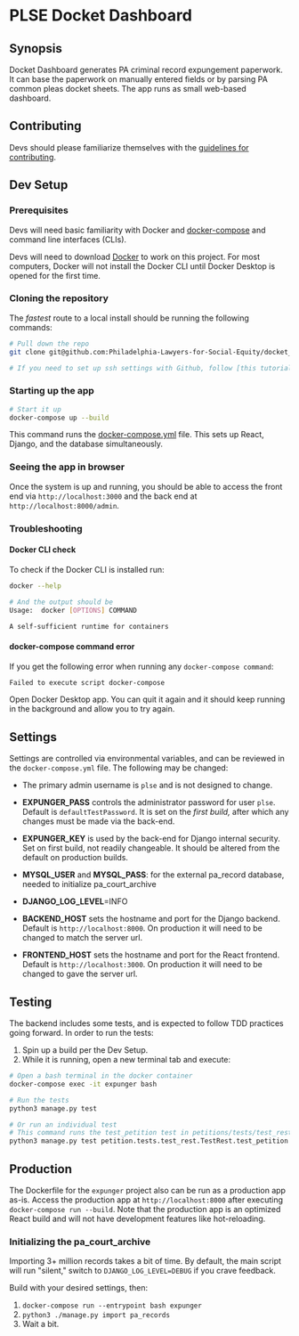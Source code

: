 # PLSE Docket Dashboard

## Synopsis

Docket Dashboard generates PA criminal record expungement paperwork.  It can
base the paperwork on manually entered fields or by parsing PA common pleas
docket sheets.  The app runs as small web-based dashboard.

## Contributing

Devs should please familiarize themselves with the [guidelines for contributing](./CONTRIBUTING.md). 

## Dev Setup

### Prerequisites

Devs will need basic familiarity with Docker and
[docker-compose](https://docs.docker.com/compose/) and command line interfaces (CLIs).

Devs will need to download [Docker](https://docs.docker.com/get-docker/) to work on this project. For most computers, Docker will not install the Docker CLI until Docker Desktop is opened for the first time.

### Cloning the repository

The *fastest* route to a local install should be running the following commands:

```sh
# Pull down the repo
git clone git@github.com:Philadelphia-Lawyers-for-Social-Equity/docket_dashboard.git

# If you need to set up ssh settings with Github, follow [this tutorial](https://docs.github.com/en/authentication/connecting-to-github-with-ssh)
```

### Starting up the app

```sh
# Start it up
docker-compose up --build
```

This command runs the [docker-compose.yml](docker-compose.yml) file. This sets up React, Django, and the database simultaneously.

### Seeing the app in browser

Once the system is up and running, you should be able to access the front end
via `http://localhost:3000` and the back end at
`http://localhost:8000/admin`.

### Troubleshooting

#### Docker CLI check

To check if the Docker CLI is installed run:
```sh
docker --help

# And the output should be
Usage:  docker [OPTIONS] COMMAND

A self-sufficient runtime for containers
```
#### docker-compose command error
If you get the following error when running any `docker-compose command`:
```sh
Failed to execute script docker-compose
```
Open Docker Desktop app. You can quit it again and it should keep running in the background and allow you to try again.

## Settings

Settings are controlled via environmental variables, and can be reviewed in the
`docker-compose.yml` file.  The following may be changed:

- The primary admin username is `plse` and is not designed to change.
- **EXPUNGER_PASS** controls the administrator password for user `plse`.  Default is
  `defaultTestPassword`. It is set on the *first build,* after which any
  changes must be made via the back-end.
- **EXPUNGER_KEY** is used by the back-end for Django internal security.
  Set on first build, not readily changeable.  It should be altered from the
  default on production builds.

- **MYSQL_USER** and **MYSQL_PASS**: for the external pa_record database, needed to initialize
  pa_court_archive
- **DJANGO_LOG_LEVEL**=INFO
- **BACKEND_HOST** sets the hostname and port for the Django backend. Default is
  `http://localhost:8000`. On production it will need to be changed to match
  the server url.
- **FRONTEND_HOST** sets the hostname and port for the React frontend. Default is
  `http://localhost:3000`. On production it will need to be changed to gave the
   server url.

## Testing

The backend includes some tests, and is expected to follow TDD practices going
forward.  In order to run the tests:

1. Spin up a build per the Dev Setup.
2. While it is running, open a new terminal tab and execute:
```sh
# Open a bash terminal in the docker container
docker-compose exec -it expunger bash

# Run the tests
python3 manage.py test

# Or run an individual test
# This command runs the test_petition test in petitions/tests/test_rest.py
python3 manage.py test petition.tests.test_rest.TestRest.test_petition
```

## Production

The Dockerfile for the `expunger` project also can be run as a production app
as-is. Access the production app at `http://localhost:8000` after executing
`docker-compose run --build`. Note that the production app is an optimized React
build and will not have development features like hot-reloading.

### Initializing the pa_court_archive

Importing 3+ million records takes a bit of time. By default, the main script
will run "silent," switch to `DJANGO_LOG_LEVEL=DEBUG` if you crave feedback.

Build with your desired settings, then:

1. `docker-compose run --entrypoint bash expunger`
2. `python3 ./manage.py import pa_records`
3. Wait a bit.
